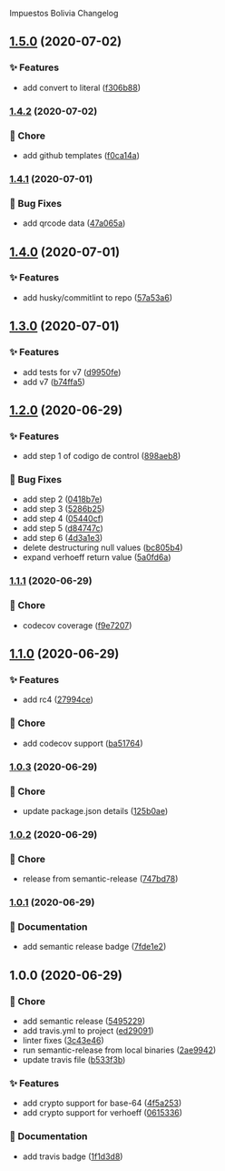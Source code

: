 Impuestos Bolivia Changelog

## [1.5.0](https://github.com/nearshorecode/impuestos-bo/compare/v1.4.2...v1.5.0) (2020-07-02)


### :sparkles: Features

* add convert to literal ([f306b88](https://github.com/nearshorecode/impuestos-bo/commit/f306b886312c4d684c1cb67cebf91735419d9967))

### [1.4.2](https://github.com/nearshorecode/impuestos-bo/compare/v1.4.1...v1.4.2) (2020-07-02)


### :wrench: Chore

* add github templates ([f0ca14a](https://github.com/nearshorecode/impuestos-bo/commit/f0ca14aa6a651c302c5536cdd56c2b648b5c023c))

### [1.4.1](https://github.com/nearshorecode/impuestos-bo/compare/v1.4.0...v1.4.1) (2020-07-01)


### :bug: Bug Fixes

* add qrcode data ([47a065a](https://github.com/nearshorecode/impuestos-bo/commit/47a065af769584698e8b7ddfbe578a941e9882ef))

## [1.4.0](https://github.com/nearshorecode/impuestos-bo/compare/v1.3.0...v1.4.0) (2020-07-01)


### :sparkles: Features

* add husky/commitlint to repo ([57a53a6](https://github.com/nearshorecode/impuestos-bo/commit/57a53a68b2204de54ee0de8bef4d8a83dfef8b98))

## [1.3.0](https://github.com/nearshorecode/impuestos-bo/compare/v1.2.0...v1.3.0) (2020-07-01)


### :sparkles: Features

* add tests for v7 ([d9950fe](https://github.com/nearshorecode/impuestos-bo/commit/d9950fed2dc01c3c8603c6e609d328b459f56f09))
* add v7 ([b74ffa5](https://github.com/nearshorecode/impuestos-bo/commit/b74ffa564ed1deaafa78139535e493b21258b976))

## [1.2.0](https://github.com/nearshorecode/impuestos-bo/compare/v1.1.1...v1.2.0) (2020-06-29)


### :sparkles: Features

* add step 1 of codigo de control ([898aeb8](https://github.com/nearshorecode/impuestos-bo/commit/898aeb846af1d30458921c7f0a36ccf04dad3744))


### :bug: Bug Fixes

* add step 2 ([0418b7e](https://github.com/nearshorecode/impuestos-bo/commit/0418b7ea5a7a4d5d135bd841c06c5dd374ad4ba7))
* add step 3 ([5286b25](https://github.com/nearshorecode/impuestos-bo/commit/5286b25e4df8b771e4e1be2c943b660ec0a050d4))
* add step 4 ([05440cf](https://github.com/nearshorecode/impuestos-bo/commit/05440cfa2c683629ad89cc26de352504d7c656c1))
* add step 5 ([d84747c](https://github.com/nearshorecode/impuestos-bo/commit/d84747c23ab35e371b60a122ed9565fe49fb89bb))
* add step 6 ([4d3a1e3](https://github.com/nearshorecode/impuestos-bo/commit/4d3a1e3659d182c117cf5f15e8b14e190f01d56b))
* delete destructuring null values ([bc805b4](https://github.com/nearshorecode/impuestos-bo/commit/bc805b4e5f97d6f9f50680b8ae9b855d8516b011))
* expand verhoeff return value ([5a0fd6a](https://github.com/nearshorecode/impuestos-bo/commit/5a0fd6a5bd399bc3886babe5e40b8cd21272b348))

### [1.1.1](https://github.com/nearshorecode/impuestos-bo/compare/v1.1.0...v1.1.1) (2020-06-29)


### :wrench: Chore

* codecov coverage ([f9e7207](https://github.com/nearshorecode/impuestos-bo/commit/f9e7207e88b711a55aaaf5a6732244963ecfa764))

## [1.1.0](https://github.com/nearshorecode/impuestos-bo/compare/v1.0.3...v1.1.0) (2020-06-29)


### :sparkles: Features

* add rc4 ([27994ce](https://github.com/nearshorecode/impuestos-bo/commit/27994cee3348d3d9ba4371a2500504191faab693))


### :wrench: Chore

* add codecov support ([ba51764](https://github.com/nearshorecode/impuestos-bo/commit/ba517648d1f139a36ab492272f2a71c54ebac95c))

### [1.0.3](https://github.com/nearshorecode/impuestos-bo/compare/v1.0.2...v1.0.3) (2020-06-29)


### :wrench: Chore

* update package.json details ([125b0ae](https://github.com/nearshorecode/impuestos-bo/commit/125b0aed38a5be16afd6a0219e83682d1a640041))

### [1.0.2](https://github.com/nearshorecode/impuestos-bo/compare/v1.0.1...v1.0.2) (2020-06-29)


### :wrench: Chore

* release from semantic-release ([747bd78](https://github.com/nearshorecode/impuestos-bo/commit/747bd7832e2da6e33990fdd7a428b9b983691055))

### [1.0.1](https://github.com/nearshorecode/impuestos-bo/compare/v1.0.0...v1.0.1) (2020-06-29)


### :memo: Documentation

* add semantic release badge ([7fde1e2](https://github.com/nearshorecode/impuestos-bo/commit/7fde1e229466a455364aab0b2461d27d8e1f4c5f))

## 1.0.0 (2020-06-29)


### :wrench: Chore

* add semantic release ([5495229](https://github.com/nearshorecode/impuestos-bo/commit/5495229e0be0de02c949de33ec02b5605ef9b4c3))
* add travis.yml to project ([ed29091](https://github.com/nearshorecode/impuestos-bo/commit/ed2909111afda5a21a8d0ccb58cbe8449bdf4f62))
* linter fixes ([3c43e46](https://github.com/nearshorecode/impuestos-bo/commit/3c43e4614fc60a952fc859af03bac31fd6eb59d3))
* run semantic-release from local binaries ([2ae9942](https://github.com/nearshorecode/impuestos-bo/commit/2ae9942cf388c67bbc398306dcc09815c4c1ef7b))
* update travis file ([b533f3b](https://github.com/nearshorecode/impuestos-bo/commit/b533f3b6cf7d302777c86046e0fb6e897e07fa93))


### :sparkles: Features

* add crypto support for base-64 ([4f5a253](https://github.com/nearshorecode/impuestos-bo/commit/4f5a2538c94ef08539512618213e9f6db74c2f05))
* add crypto support for verhoeff ([0615336](https://github.com/nearshorecode/impuestos-bo/commit/0615336ed897528a91116b6dbae5c7a5230acab8))


### :memo: Documentation

* add travis badge ([1f1d3d8](https://github.com/nearshorecode/impuestos-bo/commit/1f1d3d88fbb0212aca5ab877d070a2b2b9a077d4))

